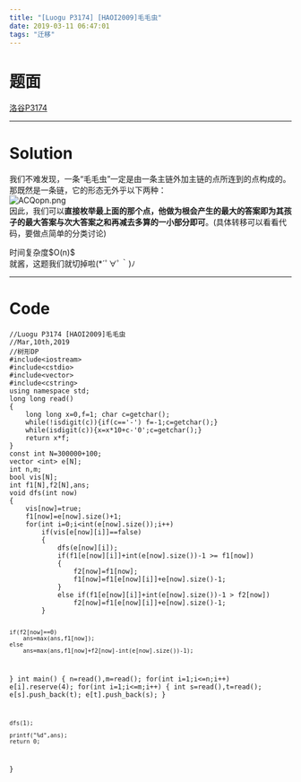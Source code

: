 ```yaml
---
title: "[Luogu P3174] [HAOI2009]毛毛虫"
date: 2019-03-11 06:47:01
tags: "迁移"
---
```

<h1>题面</h1>
<p><a href="https://www.luogu.org/problemnew/show/P3174" target="_blank"  rel="nofollow" >洛谷P3174</a></p>
<hr />
<h1>Solution</h1>
<p>我们不难发现，一条“毛毛虫”一定是由一条主链外加主链的点所连到的点构成的。<br />
那既然是一条链，它的形态无外乎以下两种：<br />
<img src="https://s2.ax1x.com/2019/03/11/ACQopn.png" alt="ACQopn.png" /><br />
因此，我们可以<strong>直接枚举最上面的那个点，他做为根会产生的最大的答案即为其孩子的最大答案与次大答案之和再减去多算的一小部分即可</strong>。(具体转移可以看看代码，要做点简单的分类讨论)</p>
<p>时间复杂度$O(n)$<br />
就酱，这题我们就切掉啦(*´ﾟ∀ﾟ｀)ﾉ</p>
<hr />
<h1>Code</h1>
<pre><code class="language-cpp line-numbers">//Luogu P3174 [HAOI2009]毛毛虫
//Mar,10th,2019
//树形DP
#include&lt;iostream&gt;
#include&lt;cstdio&gt;
#include&lt;vector&gt;
#include&lt;cstring&gt;
using namespace std;
long long read()
{
    long long x=0,f=1; char c=getchar();
    while(!isdigit(c)){if(c=='-') f=-1;c=getchar();}
    while(isdigit(c)){x=x*10+c-'0';c=getchar();}
    return x*f;
}
const int N=300000+100;
vector &lt;int&gt; e[N];
int n,m;
bool vis[N];
int f1[N],f2[N],ans;
void dfs(int now)
{
    vis[now]=true;
    f1[now]=e[now].size()+1;
    for(int i=0;i&lt;int(e[now].size());i++)
        if(vis[e[now][i]]==false)
        {
            dfs(e[now][i]);
            if(f1[e[now][i]]+int(e[now].size())-1 &gt;= f1[now])
            {
                f2[now]=f1[now];
                f1[now]=f1[e[now][i]]+e[now].size()-1;
            }
            else if(f1[e[now][i]]+int(e[now].size())-1 &gt; f2[now])
                f2[now]=f1[e[now][i]]+e[now].size()-1;
        }

    if(f2[now]==0)
        ans=max(ans,f1[now]);
    else
        ans=max(ans,f1[now]+f2[now]-int(e[now].size())-1);
}
int main()
{
    n=read(),m=read();
    for(int i=1;i&lt;=n;i++)
        e[i].reserve(4);
    for(int i=1;i&lt;=m;i++)
    {
        int s=read(),t=read();
        e[s].push_back(t);
        e[t].push_back(s);
    }

    dfs(1);

    printf("%d",ans);
    return 0;
}

</code></pre>
